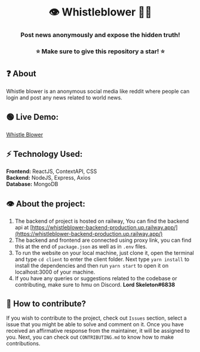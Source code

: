 <h1 align="center">👁️ Whistleblower 🕵🏻</h1>
<h3 align="center">Post news anonymously and expose the hidden truth!</h3>

<h3 align="center"> ⭐ Make sure to give this repository a star! ⭐ </h3>

## ❓ About
Whistle blower is an anonymous social media like reddit where people can login and post any news related to world news.

## 🟢 Live Demo:
[Whistle Blower](https://whistle--blower.web.app/)

## ⚡ Technology Used:
**Frontend:** ReactJS, ContextAPI, CSS<br>
**Backend:** NodeJS, Express, Axios<br>
**Database:** MongoDB

## 👁️ About the project:
1. The backend of project is hosted on railway, You can find the backend api at [https://whistleblower-backend-production.up.railway.app/](https://whistleblower-backend-production.up.railway.app/)
2. The backend and frontend are connected using proxy link, you can find this at the end of `package.json` as well as in `.env` files.
3. To run the website on your local machine, just clone it, open the terminal and type `cd client` to enter the client folder. Next type `yarn install` to install the dependencies and then run `yarn start` to open it on localhost:3000 of your machine.
4. If you have any queries or suggestions related to the codebase or contributing, make sure to hmu on Discord. **Lord Skeleton#6838**

## 🤔 How to contribute?
If you wish to contribute to the project, check out `Issues` section, select a issue that you might be able to solve and comment on it. Once you have received an affirmative response from the maintainer, it will be assigned to you. Next, you can check out `CONTRIBUTING.md` to know how to make contributions.
